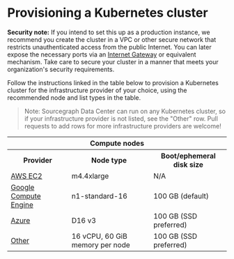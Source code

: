 # Provisioning a Kubernetes cluster

<div class="alert alert-info">

**Security note:** If you intend to set this up as a production instance, we recommend you create the cluster in a VPC
or other secure network that restricts unauthenticated access from the public Internet. You can later expose the
necessary ports via an
[Internet Gateway](http://docs.aws.amazon.com/AmazonVPC/latest/UserGuide/VPC_Internet_Gateway.html) or equivalent
mechanism. Take care to secure your cluster in a manner that meets your organization's security requirements.

</div>

Follow the instructions linked in the table below to provision a Kubernetes cluster for the
infrastructure provider of your choice, using the recommended node and list types in the
table.

> Note: Sourcegraph Data Center can run on any Kubernetes cluster, so if your infrastructure
> provider is not listed, see the "Other" row. Pull requests to add rows for more infrastructure
> providers are welcome!

<div class="resources">
<table class="table">
  <tr>
    <th colspan="3">Compute nodes</th>
  </tr>
  <tr><th>Provider</th><th>Node type</th><th>Boot/ephemeral disk size</th></tr>
  <tr><td><a href="https://kubernetes.io/docs/getting-started-guides/aws/">AWS EC2</a></td><td>m4.4xlarge</td><td>N/A</td></tr>
  <tr><td><a href="https://cloud.google.com/container-engine/docs/quickstart">Google Compute Engine</a></td><td>n1-standard-16</td><td>100 GB (default)</td></tr>
  <tr><td><a href="/k8s.azure.md">Azure</a> </td><td>D16 v3</td><td>100 GB (SSD preferred)</td></tr>
  <tr><td><a href="https://kubernetes.io/docs/setup/pick-right-solution/">Other</a></td><td>16 vCPU, 60 GiB memory per node</td><td>100 GB (SSD preferred)</td></tr>
</table>
</div>
